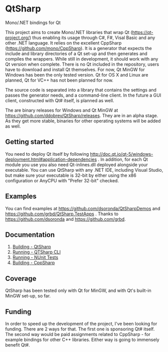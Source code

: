 QtSharp
=======

Mono/.NET bindings for Qt

This project aims to create Mono/.NET libraries that wrap Qt (https://qt-project.org/) thus enabling its usage through C#, F#, Visal Basic and any other .NET language.
It relies on the excellent CppSharp (https://github.com/mono/CppSharp).
It is a generator that expects the include and library directories of a Qt set-up and then generates and compiles the wrappers.
While still in development, it should work with any Qt version when complete.
There is no Qt included in the repository, users have to download and install Qt themselves.
For now, Qt MinGW for Windows has been the only tested version.
Qt for OS X and Linux are planned, Qt for VC++ has not been planned for now.

The source code is separated into a library that contains the settings and passes the generator needs, and a command-line client.
In the future a GUI client, constructed with Qt# itself, is planned as well.

The are binary releases for Windows and Qt MinGW at https://github.com/ddobrev/QtSharp/releases. They are in an alpha stage.
As they get more stable, binaries for other operating systems will be added as well.

## Getting started

You need to deploy Qt itself by following http://doc.qt.io/qt-5/windows-deployment.html#application-dependencies .
In addition, for each Qt module you use you also need Qt<module>-inlines.dll deployed alongside your executable.
You can use QtSharp with any .NET IDE, including Visual Studio, but make sure your executable is 32-bit by either using the
x86 configuration or AnyCPU with "Prefer 32-bit" checked.

## Examples

You can find examples at https://github.com/dsoronda/QtSharpDemos and https://github.com/grbd/QtSharp.TestApps .
Thanks to https://github.com/dsoronda and https://github.com/grbd.

## Documentation

1. [Building - QtSharp](https://github.com/ddobrev/QtSharp/blob/master/Docs/1.%20Building%20-%20QtSharp.md)
2. [Running - QTSharp CLI](https://github.com/ddobrev/QtSharp/blob/master/Docs/2.%20Running%20-%20QtSharp.CLI.md)
3. [Running - NUnit Tests](https://github.com/ddobrev/QtSharp/blob/master/Docs/3.%20Running%20-%20NUnit%20Tests.md)
4. [Building - CppSharp](https://github.com/ddobrev/QtSharp/blob/master/Docs/4.%20Building%20-%20CppSharp.md)

## Coverage

QtSharp has been tested only with Qt for MinGW, and with Qt's built-in MinGW set-up, so far.

## Funding

In order to speed up the development of the project, I've been looking for funding.
There are 2 ways for that. The first one is sponsoring Qt# itself.
The second way would be paid assignments related to CppSharp - for example bindings for other C++ libraries.
Either way is going to immensely benefit Qt#.
